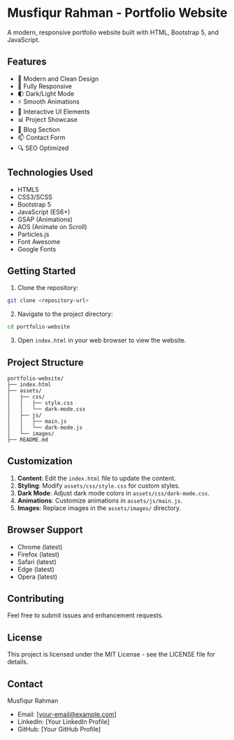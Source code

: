 # Musfiqur Rahman - Portfolio Website

A modern, responsive portfolio website built with HTML, Bootstrap 5, and JavaScript.

## Features

- 🎨 Modern and Clean Design
- 📱 Fully Responsive
- 🌓 Dark/Light Mode
- ⚡ Smooth Animations
- 🎯 Interactive UI Elements
- 📊 Project Showcase
- 📝 Blog Section
- 📫 Contact Form
- 🔍 SEO Optimized

## Technologies Used

- HTML5
- CSS3/SCSS
- Bootstrap 5
- JavaScript (ES6+)
- GSAP (Animations)
- AOS (Animate on Scroll)
- Particles.js
- Font Awesome
- Google Fonts

## Getting Started

1. Clone the repository:
```bash
git clone <repository-url>
```

2. Navigate to the project directory:
```bash
cd portfolio-website
```

3. Open `index.html` in your web browser to view the website.

## Project Structure

```
portfolio-website/
├── index.html
├── assets/
│   ├── css/
│   │   ├── style.css
│   │   └── dark-mode.css
│   ├── js/
│   │   ├── main.js
│   │   └── dark-mode.js
│   └── images/
├── README.md
```

## Customization

1. **Content**: Edit the `index.html` file to update the content.
2. **Styling**: Modify `assets/css/style.css` for custom styles.
3. **Dark Mode**: Adjust dark mode colors in `assets/css/dark-mode.css`.
4. **Animations**: Customize animations in `assets/js/main.js`.
5. **Images**: Replace images in the `assets/images/` directory.

## Browser Support

- Chrome (latest)
- Firefox (latest)
- Safari (latest)
- Edge (latest)
- Opera (latest)

## Contributing

Feel free to submit issues and enhancement requests.

## License

This project is licensed under the MIT License - see the LICENSE file for details.

## Contact

Musfiqur Rahman
- Email: [your-email@example.com]
- LinkedIn: [Your LinkedIn Profile]
- GitHub: [Your GitHub Profile] 
